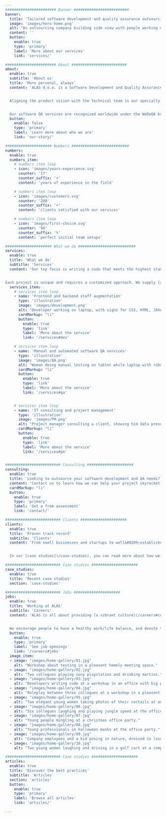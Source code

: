 ```yaml
---
####################### Banner #########################
banner:
  title: 'Tailored software development and quality assurance outsourcing'
  image: 'images/hero-home.png'
  alt: "An outsourcing company building side view with people working on laptops and computers, having meetings, workshops, brainstorming, playing table tennis, doing yoga, having lunch in the garden."
  content: ''
  button:
    enable: true
    type: 'primary'
    label: 'More about our services'
    link: 'services/'

####################### About #########################
about:
  enable: true
  subtitle: 'About us'
  title: 'More personal, always'
  content: 'ALAS d.o.o. is a Software Development and Quality Assurance outsourcing company with extensive experience in web development, project management, manual and automated testing.


  Aligning the product vision with the technical team is our specialty. Through open communication and a personal approach, we consider every aspect of the project so that we are empowered to assist and consult in every step of the development process.


  Our software QA services are recognized worldwide under the WeDoQA brand.'
  button:
    enable: false
    type: 'primary'
    label: 'Learn more about who we are'
    link: 'our-story/'

##################### Numbers ##########################
numbers:
  enable: true
  numbers_item:
    # numbers item loop
    - icon: 'images/years-experience.svg'
      counter: '17'
      counter_suffix: '+'
      content: 'years of experience in the field'

    # numbers item loop
    - icon: 'images/customers.svg'
      counter: '200'
      counter_suffix: '+'
      content: 'clients satisfied with our services'

    # numbers item loop
    - icon: 'images/first-choice.svg'
      counter: '98'
      counter_suffix: '%'
      content: 'perfect initial team setups'

##################### What we do ##########################
services:
  enable: true
  title: 'What we do'
  subtitle: 'Services'
  content: 'Our top focus is writing a code that meets the highest standards, while our quality assurance team has the skills and experience to ensure that the software satisfies the strictest criteria.


Each project is unique and requires a customized approach. We supply [a vast range of services](services/) to provide the most efficient solution for the unique demands and requirements of our clients.'
  services_item:
    # services item loop
    - name: 'Frontend and backend staff augmentation'
      type: 'illustration'
      image: 'images/development.png'
      alt: "Developer working on laptop, with signs for CSS, HTML, JAVA and JS around him"
      cardMarkup: "li"
      button:
        enable: true
        type: 'link'
        label: 'More about the service'
        link: '/services#dev'

    # services item loop
    - name: 'Manual and automated software QA services'
      type: 'illustration'
      image: 'images/QA.png'
      alt: "Woman doing manual testing on tablet while laptop with robot hand with magnifying glass is doing automation testing, finding a bug in the code."
      cardMarkup: "li"
      button:
        enable: true
        type: 'link'
        label: 'More about the service'
        link: '/services#qa'


    # services item loop
    - name: 'IT consulting and project management'
      type: 'illustration'
      image: 'images/PM.png'
      alt: "Project manager consulting a client, showing him data presented through graphs and charts."
      cardMarkup: "li"
      button:
        enable: true
        type: 'link'
        label: 'More about the service'
        link: '/services#pm'


######################### Consulting #####################
consulting:
  enable: true
  title: 'Looking to outsource your software development and QA needs?'
  content: 'Contact us to learn how we can help your project skyrocket!'
  cardMarkup: "li"
  button:
    enable: true
    type: 'primary'
    label: 'Get a free assessment'
    link: 'contact/'

######################### Clients #####################
clients:
  enable: true
  title: 'Proven track record'
  subtitle: 'Clients'
  content: 'From small businesses and startups to well&#8209;established international corporations, we work with a wide range of [industries](/clients#industries). We have developed trustworthy relationships with [clients](/clients) and their development teams from all over the world.


  In our [case studies](/case-studies), you can read more about how we were able to help them improve company practices and increase revenue.'

######################### Case studies #####################
case_studies:
  enable: true
  title: 'Recent case studies'
  section: 'case-studies'

######################### Jobs #####################
jobs:
  enable: true
  title: 'Working at ALAS'
  subtitle: 'Careers'
  content: 'ALAS is all about providing [a vibrant culture](/careers#culture) through a pleasant atmosphere, possibilities for professional growth, relaxation, entertainment, and social interaction.


  We encourage people to have a healthy work/life balance, and devote time and energy to their families and hobbies.'
  button:
    enable: true
    type: 'primary'
    label: 'See job openings'
    link: '/careers#jobs'
  image_item:
  - image: "images/home-gallery/01.jpg"
    alt: "Workshop about testing in a pleasent homely meeting space."
  - image: "images/home-gallery/02.jpg"
    alt: "Two collegues playing sony playstation and drinking martini."
  - image: "images/home-gallery/03.jpg"
    alt: "Developers writing code at a workshop in an office with big painting of a native american on the wall."
  - image: "images/home-gallery/04.jpg"
    alt: "Roleplay between three collegues at a workshop in a pleasent homey atmosphere."
  - image: "images/home-gallery/05.jpg"
    alt: "Two elegant young women taking photos of their coctails at an office party in the garden."
  - image: "images/home-gallery/06.jpg"
    alt: "Six collegues laughing and playing jungle speed at the office party."
  - image: "images/home-gallery/07.jpg"
    alt: "Young people mingling at a christmas office party."
  - image: "images/home-gallery/08.jpg"
    alt: "Young professionals in halloween masks at the office party."
  - image: "images/home-gallery/09.jpg"
    alt: "Company employees and a kid posing in nature, dressed in laser tag geer."
  - image: "images/home-gallery/10.jpg"
    alt: "Two young women laughing and driving in a golf cart at a company event."

######################### Case studies #####################
articles:
  enable: true
  title: 'Discover the best practices'
  subtitle: 'Articles'
  section: 'articles'
  button:
    enable: true
    type: 'primary'
    label: 'Browse all articles'
    link: 'articles/'

---
```

